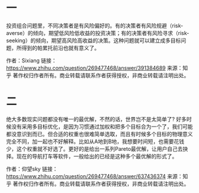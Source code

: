 # 一

投资组合问题里，不同决策者是有风险偏好的。有的决策者有风险规避（risk-averse）的倾向，期望低风险低收益的投资决策；有的决策者有风险寻求（risk-seeking）的倾向，期望高风险高收益的决策。这种问题就可以建立成多目标问题，所得到的帕累托前沿也就有意义了。

作者：Sixiang
链接：https://www.zhihu.com/question/269477468/answer/391384689
来源：知乎
著作权归作者所有。商业转载请联系作者获得授权，非商业转载请注明出处。


# 二

绝大多数现实问题都没有唯一的最优解，不然的话，世界岂不是太简单了? 好多时候没有采用多目标优化，是因为习惯通过加权和把多个目标合为一个了，我们可能都没意识到而已。但合适的权重也很难简单选取，而且有时候多个目标的物理意义完全不同，加一起也不好解释。比如从A地到B地，我想要时间短，也需要花钱少，这个权重就不好选了。更好的是给出一系列Pareto最优解，让用户自己去抉择。现在的导航打车等软件，一般给出的已经是这种多个最优解的形式了。

作者：仰望sky
链接：https://www.zhihu.com/question/269477468/answer/637436374
来源：知乎
著作权归作者所有。商业转载请联系作者获得授权，非商业转载请注明出处。
